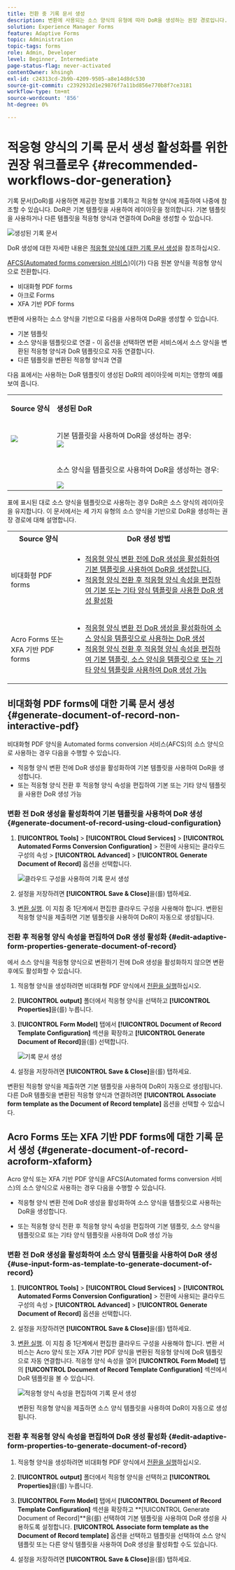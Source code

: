 ```yaml
---
title: 전환 중 기록 문서 생성
description: 변환에 사용되는 소스 양식의 유형에 따라 DoR을 생성하는 권장 경로입니다.
solution: Experience Manager Forms
feature: Adaptive Forms
topic: Administration
topic-tags: forms
role: Admin, Developer
level: Beginner, Intermediate
page-status-flag: never-activated
contentOwner: khsingh
exl-id: c24313cd-2b9b-4209-9505-a8e14d8dc530
source-git-commit: c2392932d1e29876f7a11bd856e770b8f7ce3181
workflow-type: tm+mt
source-wordcount: '856'
ht-degree: 0%

---
```


# 적응형 양식의 기록 문서 생성 활성화를 위한 권장 워크플로우 {#recommended-workflows-dor-generation}

기록 문서(DoR)를 사용하면 제공한 정보를 기록하고 적응형 양식에 제출하여 나중에 참조할 수 있습니다.
DoR은 기본 템플릿을 사용하여 레이아웃을 정의합니다. 기본 템플릿을 사용하거나 다른 템플릿을 적응형 양식과 연결하여 DoR을 생성할 수 있습니다.

![생성된 기록 문서](assets/document_of_record.gif)

DoR 생성에 대한 자세한 내용은 [적응형 양식에 대한 기록 문서 생성](https://helpx.adobe.com/experience-manager/6-5/forms/using/generate-document-of-record-for-non-xfa-based-adaptive-forms.html)을 참조하십시오.

[AFCS(Automated forms conversion 서비스)](/help/using/introduction.md)이(가) 다음 원본 양식을 적응형 양식으로 전환합니다.

* 비대화형 PDF forms
* 아크로 Forms
* XFA 기반 PDF forms

변환에 사용하는 소스 양식을 기반으로 다음을 사용하여 DoR을 생성할 수 있습니다.

* 기본 템플릿
* 소스 양식을 템플릿으로 연결 - 이 옵션을 선택하면 변환 서비스에서 소스 양식을 변환된 적응형 양식과 DoR 템플릿으로 자동 연결합니다.
* 다른 템플릿을 변환된 적응형 양식과 연결

다음 표에서는 사용하는 DoR 템플릿이 생성된 DoR의 레이아웃에 미치는 영향의 예를 보여 줍니다.

<table> 
 <tbody>
 <tr>
  <td><p><strong>Source 양식</strong></p></td>
  <td><p><strong>생성된 DoR</strong></p></td> 
   </tr>
  <tr>
   <td><img src="assets/source_xdp_updated.png"/></td>
   <td><p>기본 템플릿을 사용하여 DoR을 생성하는 경우:</br><img src="assets/source_form_default_updated.png"/></td>
   </tr>
   <tr>
   <td></td>
   <td><p>소스 양식을 템플릿으로 사용하여 DoR을 생성하는 경우:</br></p><img src="assets/source_form_dor_updated.png"/></td>
   </tr>
  </tbody>
</table>

표에 표시된 대로 소스 양식을 템플릿으로 사용하는 경우 DoR은 소스 양식의 레이아웃을 유지합니다.
이 문서에서는 세 가지 유형의 소스 양식을 기반으로 DoR을 생성하는 권장 경로에 대해 설명합니다.

<table> 
 <tbody> 
  <tr> 
   <th><strong>Source 양식</strong></th> 
   <th><strong>DoR 생성 방법</strong></th> 
  </tr> 
  <tr> 
   <td><p>비대화형 PDF forms</p></td> 
   <td> 
    <ul> 
     <li><a href="#generate-document-of-record-using-cloud-configuration">적응형 양식 변환 전에 DoR 생성을 활성화하여 기본 템플릿을 사용하여 DoR을 생성합니다.</a></li> 
     <li><a href="#edit-adaptive-form-properties-generate-document-of-record">적응형 양식 전환 후 적응형 양식 속성을 편집하여 기본 또는 기타 양식 템플릿을 사용한 DoR 생성 활성화</a></li> 
    </ul> </td> 
  </tr>
  <tr> 
   <td><p>Acro Forms 또는 XFA 기반 PDF forms</p></td> 
   <td> 
    <ul> 
     <li><a href="#use-input-form-as-template-to-generate-document-of-record">적응형 양식 변환 전 DoR 생성을 활성화하여 소스 양식을 템플릿으로 사용하는 DoR 생성</a></li> 
     <li><a href="#edit-adaptive-form-properties-to-generate-document-of-record">적응형 양식 전환 후 적응형 양식 속성을 편집하여 기본 템플릿, 소스 양식을 템플릿으로 또는 기타 양식 템플릿을 사용하여 DoR 생성 가능</a></li> 
    </ul> </td> 
  </tr>    
 </tbody> 
</table>

## 비대화형 PDF forms에 대한 기록 문서 생성 {#generate-document-of-record-non-interactive-pdf}

비대화형 PDF 양식을 Automated forms conversion 서비스(AFCS)의 소스 양식으로 사용하는 경우 다음을 수행할 수 있습니다.

* 적응형 양식 변환 전에 DoR 생성을 활성화하여 기본 템플릿을 사용하여 DoR을 생성합니다.
* 또는 적응형 양식 전환 후 적응형 양식 속성을 편집하여 기본 또는 기타 양식 템플릿을 사용한 DoR 생성 가능

### 변환 전 DoR 생성을 활성화하여 기본 템플릿을 사용하여 DoR 생성 {#generate-document-of-record-using-cloud-configuration}

1. **[!UICONTROL Tools]** > **[!UICONTROL Cloud Services]** > **[!UICONTROL Automated Forms Conversion Configuration]** > 전환에 사용되는 클라우드 구성의 속성 > **[!UICONTROL Advanced]** > **[!UICONTROL Generate Document of Record]** 옵션을 선택합니다.

   ![클라우드 구성을 사용하여 기록 문서 생성](assets/generate_dor_cloud_config.gif)

1. 설정을 저장하려면 **[!UICONTROL Save & Close]**&#x200B;을(를) 탭하세요.

1. [변환 실행](/help/using/convert-existing-forms-to-adaptive-forms.md). 이 지침 중 1단계에서 편집한 클라우드 구성을 사용해야 합니다.
변환된 적응형 양식을 제출하면 기본 템플릿을 사용하여 DoR이 자동으로 생성됩니다.

### 전환 후 적응형 양식 속성을 편집하여 DoR 생성 활성화 {#edit-adaptive-form-properties-generate-document-of-record}

에서 소스 양식을 적응형 양식으로 변환하기 전에 DoR 생성을 활성화하지 않으면 변환 후에도 활성화할 수 있습니다.

1. 적응형 양식을 생성하려면 비대화형 PDF 양식에서 [전환을 실행](/help/using/convert-existing-forms-to-adaptive-forms.md)하십시오.

1. **[!UICONTROL output]** 폴더에서 적응형 양식을 선택하고 **[!UICONTROL Properties]**&#x200B;을(를) 누릅니다.

1. **[!UICONTROL Form Model]** 탭에서 **[!UICONTROL Document of Record Template Configuration]** 섹션을 확장하고 **[!UICONTROL Generate Document of Record]**&#x200B;을(를) 선택합니다.

   ![기록 문서 생성](assets/generate_dor_af_properties.png)

1. 설정을 저장하려면 **[!UICONTROL Save & Close]**&#x200B;을(를) 탭하세요.

변환된 적응형 양식을 제출하면 기본 템플릿을 사용하여 DoR이 자동으로 생성됩니다. 다른 DoR 템플릿을 변환된 적응형 양식과 연결하려면 **[!UICONTROL Associate form template as the Document of Record template]** 옵션을 선택할 수 있습니다.

## Acro Forms 또는 XFA 기반 PDF forms에 대한 기록 문서 생성 {#generate-document-of-record-acroform-xfaform}

Acro 양식 또는 XFA 기반 PDF 양식을 AFCS(Automated forms conversion 서비스)의 소스 양식으로 사용하는 경우 다음을 수행할 수 있습니다.

* 적응형 양식 변환 전에 DoR 생성을 활성화하여 소스 양식을 템플릿으로 사용하는 DoR을 생성합니다.

* 또는 적응형 양식 전환 후 적응형 양식 속성을 편집하여 기본 템플릿, 소스 양식을 템플릿으로 또는 기타 양식 템플릿을 사용하여 DoR 생성 가능

### 변환 전 DoR 생성을 활성화하여 소스 양식 템플릿을 사용하여 DoR 생성 {#use-input-form-as-template-to-generate-document-of-record}

1. **[!UICONTROL Tools]** > **[!UICONTROL Cloud Services]** > **[!UICONTROL Automated Forms Conversion Configuration]** > 전환에 사용되는 클라우드 구성의 속성 > **[!UICONTROL Advanced]** > **[!UICONTROL Generate Document of Record]** 옵션을 선택합니다.

1. 설정을 저장하려면 **[!UICONTROL Save & Close]**&#x200B;을(를) 탭하세요.

1. [변환 실행](/help/using/convert-existing-forms-to-adaptive-forms.md). 이 지침 중 1단계에서 편집한 클라우드 구성을 사용해야 합니다.
변환 서비스는 Acro 양식 또는 XFA 기반 PDF 양식을 변환된 적응형 양식에 DoR 템플릿으로 자동 연결합니다.
적응형 양식 속성을 열어 **[!UICONTROL Form Model]** 탭의 **[!UICONTROL Document of Record Template Configuration]** 섹션에서 DoR 템플릿을 볼 수 있습니다.

   ![적응형 양식 속성을 편집하여 기록 문서 생성](assets/generate_dor_af_properties_xdp_acro.png)

   변환된 적응형 양식을 제출하면 소스 양식 템플릿을 사용하여 DoR이 자동으로 생성됩니다.

### 전환 후 적응형 양식 속성을 편집하여 DoR 생성 활성화 {#edit-adaptive-form-properties-to-generate-document-of-record}

1. 적응형 양식을 생성하려면 비대화형 PDF 양식에서 [전환을 실행](/help/using/convert-existing-forms-to-adaptive-forms.md)하십시오.

1. **[!UICONTROL output]** 폴더에서 적응형 양식을 선택하고 **[!UICONTROL Properties]**&#x200B;을(를) 누릅니다.

1. **[!UICONTROL Form Model]** 탭에서 **[!UICONTROL Document of Record Template Configuration]** 섹션을 확장하고 **[!UICONTROL Generate Document of Record]**을(를) 선택하여 기본 템플릿을 사용하여 DoR 생성을 사용하도록 설정합니다.
**[!UICONTROL Associate form template as the Document of Record template]** 옵션을 선택하고 템플릿을 선택하여 소스 양식 템플릿 또는 다른 양식 템플릿을 사용하여 DoR 생성을 활성화할 수도 있습니다.

1. 설정을 저장하려면 **[!UICONTROL Save & Close]**&#x200B;을(를) 탭하세요.
